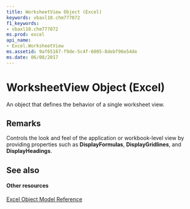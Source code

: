 ```yaml
---
title: WorksheetView Object (Excel)
keywords: vbaxl10.chm777072
f1_keywords:
- vbaxl10.chm777072
ms.prod: excel
api_name:
- Excel.WorksheetView
ms.assetid: 9af65167-f9de-5c4f-6005-8debf96e54de
ms.date: 06/08/2017
---
```



# WorksheetView Object (Excel)

An object that defines the behavior of a single worksheet view.


## Remarks

Controls the look and feel of the application or workbook-level view by providing properties such as  **DisplayFormulas**,  **DisplayGridlines**, and  **DisplayHeadings**.


## See also


#### Other resources


[Excel Object Model Reference](http://msdn.microsoft.com/library/11ea8598-8a20-92d5-f98b-0da04263bf2c%28Office.15%29.aspx)


